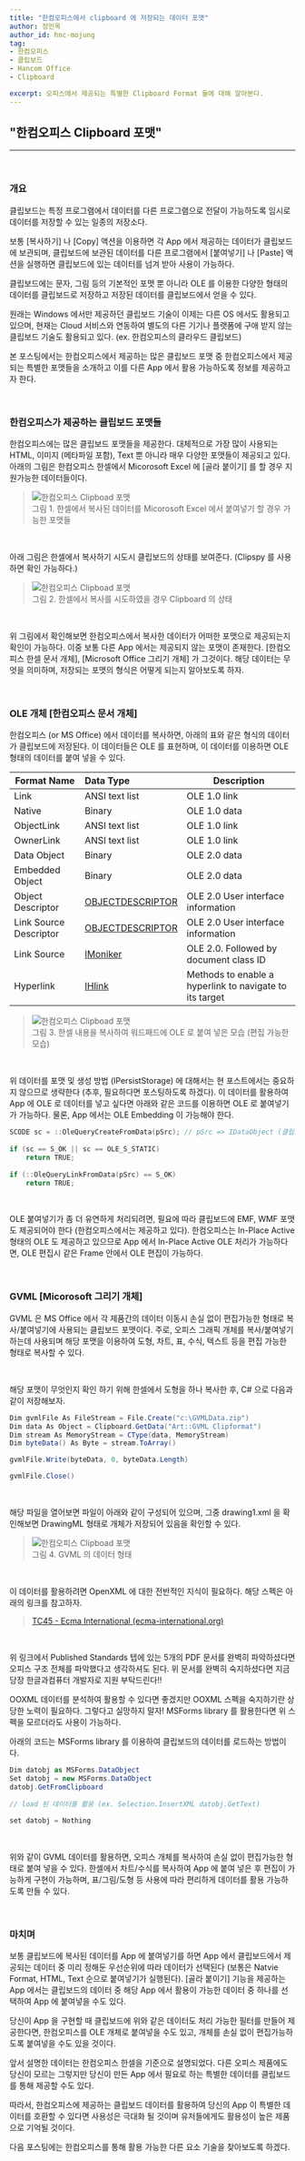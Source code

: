 ```yaml
---
title: "한컴오피스에서 clipboard 에 저장되는 데이터 포맷"
author: 정민옥
author_id: hnc-mojung
tag:
- 한컴오피스
- 클립보드
- Hancom Office
- Clipboard

excerpt: 오피스에서 제공되는 특별한 Clipboard Format 들에 대해 알아본다.
---
```


## "한컴오피스 Clipboard 포맷"

- - -
<br>

### 개요

클립보드는 특정 프로그램에서 데이터를 다른 프로그램으로 전달이 가능하도록 임시로 데이터를 저장할 수 있는 일종의 저장소다.

보통 [복사하기] 나 [Copy] 액션을 이용하면 각 App 에서 제공하는 데이터가 클립보드에 보관되며, 클립보드에 보관된 데이터를 다른 프로그램에서 [붙여넣기] 나 [Paste] 액션을 실행하면 클립보드에 있는 데이터를 넘겨 받아 사용이 가능하다.

클립보드에는 문자, 그림 등의 기본적인 포맷 뿐 아니라 OLE 를 이용한 다양한 형태의 데이터를 클립보드로 저장하고 저장된 데이터를 클립보드에서 얻을 수 있다.

원래는 Windows 에서만 제공하던 클립보드 기술이 이제는 다른 OS 에서도 활용되고 있으며, 현재는 Cloud 서비스와 연동하여 별도의 다른 기기나 플랫폼에 구애 받지 않는 클립보드 기술도 활용되고 있다. (ex. 한컴오피스의 클라우드 클립보드)

본 포스팅에서는 한컴오피스에서 제공하는 많은 클립보드 포맷 중 한컴오피스에서 제공되는 특별한 포맷들을 소개하고 이를 다른 App 에서 활용 가능하도록 정보를 제공하고자 한다.

<br>

### 한컴오피스가 제공하는 클립보드 포맷들

한컴오피스에는 많은 클립보드 포맷들을 제공한다. 대체적으로 가장 많이 사용되는 HTML, 이미지 (메타파일 포함), Text 뿐 아니라 매우 다양한 포맷들이 제공되고 있다. 아래의 그림은 한컴오피스 한셀에서 Micorosoft Excel 에 [골라 붙이기] 를 할 경우 지원가능한 데이터들이다.

> ![한컴오피스 Clipboad 포맷]({{site.assets}}/2021/2021-08-17-hancell-to-excel.png) <br>
> 그림 1. 한셀에서 복사된 데이터를 Micorosoft Excel 에서 붙여넣기 할 경우 가능한 포맷들

<br>

아래 그림은 한셀에서 복사하기 시도시 클립보드의 상태를 보여준다. (Clipspy 를 사용하면 확인 가능하다.)

> ![한컴오피스 Clipboad 포맷]({{site.assets}}/2021/2021-08-17-hancell-to-clipspy.png) <br>
> 그림 2. 한셀에서 복사를 시도하였을 경우 Clipboard 의 상태

<br>

위 그림에서 확인해보면 한컴오피스에서 복사한 데이터가 어떠한 포맷으로 제공되는지 확인이 가능하다. 이중 보통 다른 App 에서는 제공되지 않는 포맷이 존재한다. [한컴오피스 한셀 문서 개체], [Microsoft Office 그리기 개체] 가 그것이다. 해당 데이터는 무엇을 의미하며, 저장되는 포맷의 형식은 어떻게 되는지 알아보도록 하자.

<br>

### OLE 개체 [한컴오피스 문서 개체]

한컴오피스 (or MS Office) 에서 데이터를 복사하면, 아래의 표와 같은 형식의 데이터가 클립보드에 저장된다. 이 데이터들은 OLE 를 표현하며, 이 데이터를 이용하면 OLE 형태의 데이터를 붙여 넣을 수 있다. 

| Format Name            | Data Type                                                    | Description                                             |
| ---------------------- | :----------------------------------------------------------- | ------------------------------------------------------- |
| Link                   | ANSI text list                                               | OLE 1.0 link                                            |
| Native                 | Binary                                                       | OLE 1.0 data                                            |
| ObjectLink             | ANSI text list                                               | OLE 1.0 link                                            |
| OwnerLink              | ANSI text list                                               | OLE 1.0 link                                            |
| Data Object            | Binary                                                       | OLE 2.0 data                                            |
| Embedded Object        | Binary                                                       | OLE 2.0 data                                            |
| Object Descriptor      | [OBJECTDESCRIPTOR](https://msdn.microsoft.com/en-us/library/ms683735.aspx) | OLE 2.0 User interface information                      |
| Link Source Descriptor | [OBJECTDESCRIPTOR](https://msdn.microsoft.com/en-us/library/ms683735.aspx) | OLE 2.0 User interface information                      |
| Link Source            | [IMoniker](https://msdn.microsoft.com/en-us/library/ms679705.aspx) | OLE 2.0. Followed by document class ID                  |
| Hyperlink              | [IHlink](https://msdn.microsoft.com/en-us/library/aa767974.aspx) | Methods to enable a hyperlink to navigate to its target |

> ![한컴오피스 Clipboad 포맷]({{site.assets}}/2021/2021-08-17-hancell-ole-paste.png) <br>
> 그림 3. 한셀 내용을 복사하여 워드패드에 OLE 로 붙여 넣은 모습 (편집 가능한 모습)

<br>

위 데이터를 포맷 및 생성 방법 (IPersistStorage) 에 대해서는 현 포스트에서는 중요하지 않으므로 생략한다 (추후, 필요하다면 포스팅하도록 하겠다). 이 데이터를 활용하여 App 에 OLE 로 데이터를 넣고 싶다면 아래와 같은 코드를 이용하면 OLE 로 붙여넣기가 가능하다. 물론, App 에서는 OLE Embedding 이 가능해야 한다.

```c++
SCODE sc = ::OleQueryCreateFromData(pSrc); // pSrc => IDataObject (클립보드 데이터)
 
if (sc == S_OK || sc == OLE_S_STATIC)
    return TRUE;
 
if (::OleQueryLinkFromData(pSrc) == S_OK)
    return TRUE;
```

<br>

OLE 붙여넣기가 좀 더 유연하게 처리되려면, 필요에 따라 클립보드에 EMF, WMF 포맷도 제공되어야 한다 (한컴오피스에서는 제공하고 있다). 한컴오피스는 In-Place Active 형태의 OLE 도 제공하고 있으므로 App 에서 In-Place Active OLE 처리가 가능하다면, OLE 편집시 같은 Frame 안에서 OLE 편집이 가능하다.

<br>

### GVML [Micorosoft 그리기 개체]

GVML 은 MS Office 에서 각 제품간의 데이터 이동시 손실 없이 편집가능한 형태로 복사/붙여넣기에 사용되는 클립보드 포맷이다. 주로,  오피스 그래픽 개체를 복사/붙여넣기 하는데 사용되며 해당 포맷을 이용하여 도형, 차트, 표, 수식, 텍스트 등을 편집 가능한 형태로 복사할 수 있다.

<br>

해당 포맷이 무엇인지 확인 하기 위해 한셀에서 도형을 하나 복사한 후, C# 으로 다음과 같이 저장해보자.

```c#
Dim gvmlFile As FileStream = File.Create("c:\GVMLData.zip")
Dim data As Object = Clipboard.GetData("Art::GVML Clipformat")
Dim stream As MemoryStream = CType(data, MemoryStream)
Dim byteData() As Byte = stream.ToArray()

gvmlFile.Write(byteData, 0, byteData.Length)

gvmlFile.Close()
```

<br>

해당 파일을 열어보면 파일이 아래와 같이 구성되어 있으며, 그중 drawing1.xml 을 확인해보면 DrawingML 형태로 개체가 저장되어 있음을 확인할 수 있다.

> ![한컴오피스 Clipboad 포맷]({{site.assets}}/2021/2021-08-17-gvml-data.png)<br>
> 그림 4. GVML 의 데이터 형태

<br>

이 데이터를 활용하려면 OpenXML 에 대한 전반적인 지식이 필요하다. 해당 스펙은 아래의 링크를 참고하자.

> [TC45 - Ecma International (ecma-international.org)](https://www.ecma-international.org/technical-committees/tc45/)

<br>

위 링크에서 Published Standards 텝에 있는 5개의 PDF 문서를 완벽히 파악하셨다면 오피스 구조 전체를 파악했다고 생각하셔도 된다. 위 문서를 완벽히 숙지하셨다면 지금 당장 한글과컴퓨터 개발자로 지원 부탁드린다!!

OOXML 데이터를 분석하여 활용할 수 있다면 좋겠지만 OOXML 스펙을 숙지하기란 상당한 노력이 필요하다. 그렇다고 실망하지 말자!  MSForms library 를 활용한다면 위 스펙을 모르더라도 사용이 가능하다.

아래의 코드는 MSForms library 를 이용하여 클립보드의 데이터를 로드하는 방법이다.

```c#
Dim datobj as MSForms.DataObject
Set datobj = new MSForms.DataObject
datobj.GetFromClipboard
    
// load 된 데이터를 활용 (ex. Selection.InsertXML datobj.GetText)
    
set datobj = Nothing
```

<br>

위와 같이 GVML 데이터를 활용하면, 오피스 개체를 복사하여 손실 없이 편집가능한 형태로 붙여 넣을 수 있다. 한셀에서 차트/수식를 복사하여 App 에 붙여 넣은 후 편집이 가능하게 구현이 가능하며, 표/그림/도형 등 사용에 따라 편리하게 데이터를 활용 가능하도록 만들 수 있다.

<br>

### 마치며

보통 클립보드에 복사된 데이터를 App 에 붙여넣기를 하면 App 에서 클립보드에서 제공되는 데이터 중 미리 정해둔 우선순위에 따라 데이터가 선택된다 (보통은 Natvie Format, HTML, Text 순으로 붙여넣기가 실행된다). [골라 붙이기] 기능을 제공하는 App 에서는 클립보드의 데이터 중 해당 App 에서 활용이 가능한 데이터 중 하나를 선택하여 App 에 붙여넣을 수도 있다.

당신이 App 을 구현할 때 클립보드에 위와 같은 데이터도 처리 가능한 필터를 만들어 제공한다면, 한컴오피스를 OLE 개체로 붙여넣을 수도 있고, 개체를 손실 없이 편집가능하도록 붙여넣을 수도 있을 것이다.

앞서 설명한 데이터는 한컴오피스 한셀을 기준으로 설명되었다. 다른 오피스 제품에도 당신이 모르는 그렇지만 당신이 만든 App 에서 필요로 하는 특별한 데이터를 클립보드를 통해 제공할 수도 있다.

따라서, 한컴오피스에 제공하는 클립보드 데이터를 활용하여 당신의 App 이 특별한 데이터를 호환할 수 있다면 사용성은 극대화 될 것이며 유저들에게도 활용성이 높은 제품으로 기억될 것이다.

다음 포스팅에는 한컴오피스를 통해 활용 가능한 다른 요소 기술을 찾아보도록 하겠다.


